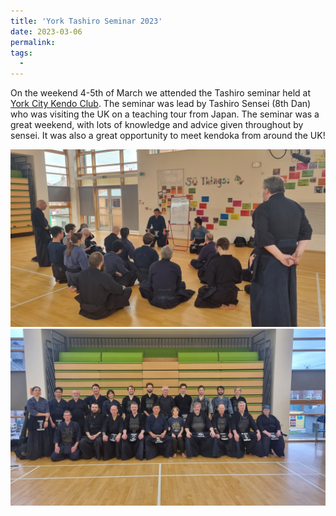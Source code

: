```yaml
---
title: 'York Tashiro Seminar 2023'
date: 2023-03-06
permalink: 
tags:
  - 
---
```


On the weekend 4-5th of March we attended the Tashiro seminar held at [York City Kendo Club](). The seminar was lead by Tashiro Sensei (8th Dan) who was visiting the UK on a teaching tour from Japan. The seminar was a great weekend, with lots of knowledge and advice given throughout by sensei. It was also a great opportunity to meet kendoka from around the UK!

![Photo 1](../files/TashiroSeminar1.jpg)
![Photo2](../files/TashiroSeminar2.jpg)